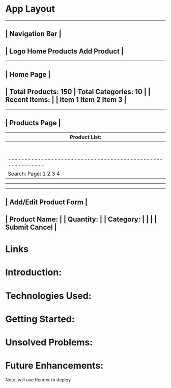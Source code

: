 # App Layout
--------------------------------------------------------------
|                     Navigation Bar                          |
--------------------------------------------------------------
| Logo Home  Products  Add Product                            |
--------------------------------------------------------------

--------------------------------------------------------------
|                          Home Page                          |
--------------------------------------------------------------
| Total Products: 150 | Total Categories: 10                  |
| Recent Items:                                               |
| Item 1 Item 2 Item 3                                        |
--------------------------------------------------------------

--------------------------------------------------------------
|                         Products Page                       |
--------------------------------------------------------------
| Product List:                                              |
| ---------------------------------------------------------- |
| | ID | Name           | Quantity | Category | Actions       |
| |----|----------------|----------|----------|---------------|
| | 1  | Product A      | 50       | Category1| Edit | Delete |
| | 2  | Product B      | 30       | Category2| Edit | Delete |
| | 3  | Product C      | 20       | Category1| Edit | Delete |
| | 4  | Product D      | 10       | Category3| Edit | Delete |
| |    |                |          |          |      |        |
| ----------------------------------------------------------  |
| Search:   Page: 1 2 3 4                                     |
--------------------------------------------------------------

--------------------------------------------------------------
|                   Add/Edit Product Form                     |
--------------------------------------------------------------
| Product Name:                                               |
| Quantity:                                                   |
| Category:                                                   |
|                                                             |
| Submit Cancel                                               |
--------------------------------------------------------------

# Links


# Introduction: 
# Technologies Used: 
# Getting Started: 
# Unsolved Problems: 
# Future Enhancements:

Note: will use Render to deploy
